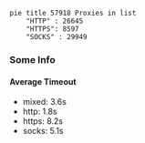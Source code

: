 
```mermaid
pie title 57918 Proxies in list
    "HTTP" : 26645
    "HTTPS": 8597
    "SOCKS" : 29949
```

### Some Info
#### Average Timeout

- mixed: 3.6s
- http: 1.8s
- https: 8.2s
- socks: 5.1s